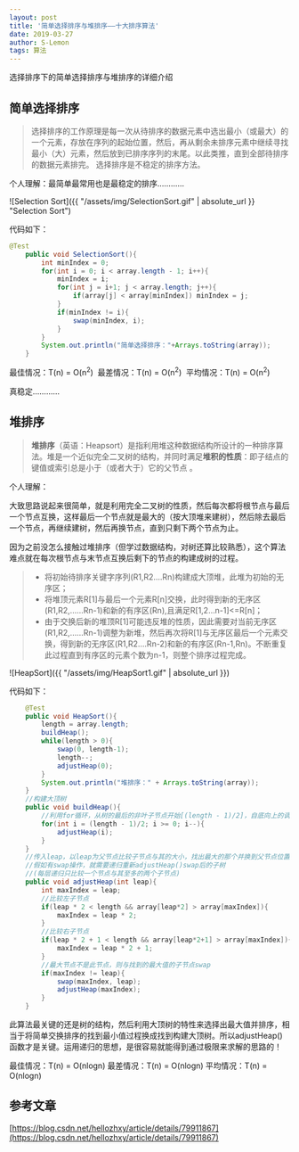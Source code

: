 ```yaml
---
layout: post
title: '简单选择排序与堆排序——十大排序算法'
date: 2019-03-27
author: S-Lemon
tags: 算法
---
```


选择排序下的简单选择排序与堆排序的详细介绍



## 简单选择排序

> 选择排序的工作原理是每一次从待排序的数据元素中选出最小（或最大）的一个元素，存放在序列的起始位置，然后，再从剩余未排序元素中继续寻找最小（大）元素，然后放到已排序序列的末尾。以此类推，直到全部待排序的数据元素排完。 选择排序是不稳定的排序方法。 

个人理解：最简单最常用也是最稳定的排序…………

![Selection Sort]({{ "/assets/img/SelectionSort.gif" | absolute_url }} "Selection Sort")

代码如下：

```java
@Test
    public void SelectionSort(){
        int minIndex = 0;
        for(int i = 0; i < array.length - 1; i++){
            minIndex = i;
            for(int j = i+1; j < array.length; j++){
                if(array[j] < array[minIndex]) minIndex = j;
            }
            if(minIndex != i){
                swap(minIndex, i);
            }
        }
        System.out.println("简单选择排序："+Arrays.toString(array));
    }
```

最佳情况：T(n) = O(n<sup>2</sup>)  最差情况：T(n) = O(n<sup>2</sup>)  平均情况：T(n) = O(n<sup>2</sup>) 

真稳定…………



## 堆排序

> **堆排序**（英语：Heapsort）是指利用堆这种数据结构所设计的一种排序算法。堆是一个近似完全二叉树的结构，并同时满足**堆积的性质**：即子结点的键值或索引总是小于（或者大于）它的父节点 。

个人理解：

​	大致思路说起来很简单，就是利用完全二叉树的性质，然后每次都将根节点与最后一个节点互换，这样最后一个节点就是最大的（按大顶堆来建树），然后除去最后一个节点，再继续建树，然后再换节点，直到只剩下两个节点为止。

​	因为之前没怎么接触过堆排序（但学过数据结构，对树还算比较熟悉），这个算法难点就在每次根节点与末节点互换后剩下的节点的构建成树的过程。

> - 将初始待排序关键字序列(R1,R2….Rn)构建成大顶堆，此堆为初始的无序区；
> - 将堆顶元素R[1]与最后一个元素R[n]交换，此时得到新的无序区(R1,R2,……Rn-1)和新的有序区(Rn),且满足R[1,2…n-1]<=R[n]；
> - 由于交换后新的堆顶R[1]可能违反堆的性质，因此需要对当前无序区(R1,R2,……Rn-1)调整为新堆，然后再次将R[1]与无序区最后一个元素交换，得到新的无序区(R1,R2….Rn-2)和新的有序区(Rn-1,Rn)。不断重复此过程直到有序区的元素个数为n-1，则整个排序过程完成。

![HeapSort]({{ "/assets/img/HeapSort1.gif" | absolute_url }})

代码如下：

```java
    @Test
    public void HeapSort(){
        length = array.length;
        buildHeap();
        while(length > 0){
            swap(0, length-1);
            length--;
            adjustHeap(0);
        }
        System.out.println("堆排序：" + Arrays.toString(array));
    }
    //构建大顶树
    public void buildHeap(){
        //利用for循环，从树的最后的非叶子节点开始[(length - 1)/2]，自底向上的调用adjustHeap()
        for(int i = (length - 1)/2; i >= 0; i--){
            adjustHeap(i);
        }
    }
    //传入leap，以leap为父节点比较子节点与其的大小，找出最大的那个并换到父节点位置
    //假如有swap操作，就需要递归重新adjustHeap()swap后的子树
    //(每层递归只比较一个节点与其至多的两个子节点)
    public void adjustHeap(int leap){
        int maxIndex = leap;
        //比较左子节点
        if(leap * 2 < length && array[leap*2] > array[maxIndex]){
            maxIndex = leap * 2;
        }
        //比较右子节点
        if(leap * 2 + 1 < length && array[leap*2+1] > array[maxIndex]){
            maxIndex = leap * 2 + 1;
        }
        //最大节点不是此节点，则与找到的最大值的子节点swap
        if(maxIndex != leap){
            swap(maxIndex, leap);
            adjustHeap(maxIndex);
        }
    }
```

此算法最关键的还是树的结构，然后利用大顶树的特性来选择出最大值并排序，相当于将简单交换排序的找到最小值过程换成找到构建大顶树。所以adjustHeap()函数才是关键。运用递归的思想，是很容易就能得到通过极限来求解的思路的！

最佳情况：T(n) = O(nlogn)  最差情况：T(n) = O(nlogn)  平均情况：T(n) = O(nlogn) 

## 参考文章

[https://blog.csdn.net/hellozhxy/article/details/79911867](https://blog.csdn.net/hellozhxy/article/details/79911867)



